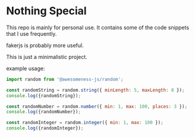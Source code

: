 # Nothing Special
This repo is mainly for personal use. 
It contains some of the code snippets that I use frequently.

fakerjs is probably more useful.

This is just a minimalistic project.

example usage:
```javascript   
import random from '@awesomeness-js/random';

const randomString = random.string({ minLength: 5, maxLength: 8 });
console.log({randomString});

const randomNumber = random.number({ min: 1, max: 100, places: 3 });
console.log({randomNumber});

const randomInteger = random.integer({ min: 1, max: 100 });
console.log({randomInteger});
```